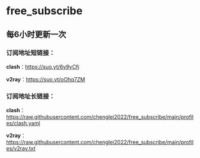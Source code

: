 # free_subscribe
## 每6小时更新一次

### 订阅地址短链接：

**clash**：https://suo.yt/6v9yCfj

**v2ray**：https://suo.yt/oOhq7ZM

### 订阅地址长链接：

**clash**：https://raw.githubusercontent.com/chenglei2022/free_subscribe/main/profiles/clash.yaml

**v2ray**：https://raw.githubusercontent.com/chenglei2022/free_subscribe/main/profiles/v2ray.txt
